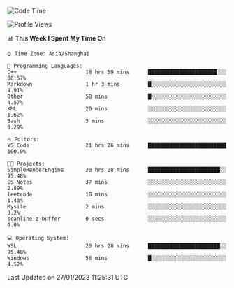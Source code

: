 <!--START_SECTION:waka-->
![Code Time](http://img.shields.io/badge/Code%20Time-621%20hrs%2021%20mins-blue)

![Profile Views](http://img.shields.io/badge/Profile%20Views-0-blue)

📊 **This Week I Spent My Time On** 

```text
⌚︎ Time Zone: Asia/Shanghai

💬 Programming Languages: 
C++                      18 hrs 59 mins      ██████████████████████░░░   88.57% 
Markdown                 1 hr 3 mins         █░░░░░░░░░░░░░░░░░░░░░░░░   4.91% 
Other                    58 mins             █░░░░░░░░░░░░░░░░░░░░░░░░   4.57% 
XML                      20 mins             ░░░░░░░░░░░░░░░░░░░░░░░░░   1.62% 
Bash                     3 mins              ░░░░░░░░░░░░░░░░░░░░░░░░░   0.29%

🔥 Editors: 
VS Code                  21 hrs 26 mins      █████████████████████████   100.0%

🐱‍💻 Projects: 
SimpleRenderEngine       20 hrs 28 mins      ███████████████████████░░   95.48% 
CS-Notes                 37 mins             ░░░░░░░░░░░░░░░░░░░░░░░░░   2.89% 
leetcode                 18 mins             ░░░░░░░░░░░░░░░░░░░░░░░░░   1.43% 
Mysite                   2 mins              ░░░░░░░░░░░░░░░░░░░░░░░░░   0.2% 
scanline-z-buffer        0 secs              ░░░░░░░░░░░░░░░░░░░░░░░░░   0.0%

💻 Operating System: 
WSL                      20 hrs 28 mins      ███████████████████████░░   95.48% 
Windows                  58 mins             █░░░░░░░░░░░░░░░░░░░░░░░░   4.52%

```


 Last Updated on 27/01/2023 11:25:31 UTC
<!--END_SECTION:waka-->
